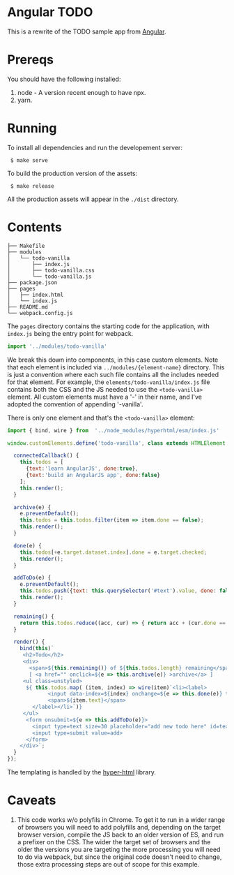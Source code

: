 Angular TODO
============

This is a rewrite of the TODO sample app from
[Angular](https://angularjs.org/#add-some-control).


Prereqs
=======

You should have the following installed:

1. node - A version recent enough to have npx.
2. yarn.

Running
=======

To install all dependencies and run the developement server:

     $ make serve

To build the production version of the assets:

     $ make release

All the production assets will appear in the `./dist` directory.

Contents
========

    ├── Makefile
    ├── modules
    │   └── todo-vanilla
    │       ├── index.js
    │       ├── todo-vanilla.css
    │       └── todo-vanilla.js
    ├── package.json
    ├── pages
    │   ├── index.html
    │   └── index.js
    ├── README.md
    └── webpack.config.js

The `pages` directory contains the starting code for the application, with
`index.js` being the entry point for webpack.

```javascript
import '../modules/todo-vanilla'
```

We break this down into components, in this case custom elements. Note that
each element is included via `../modules/{element-name}` directory. This is
just a convention where each such file contains all the includes needed for
that element. For example, the `elements/todo-vanilla/index.js` file contains
both the CSS and the JS needed to use the `<todo-vanilla>` element. All
custom elements must have a '-' in their name, and I've adopted the convention
of appending '-vanilla'.

There is only one element and that's the `<todo-vanilla>` element:

```javascript
import { bind, wire } from  '../node_modules/hyperhtml/esm/index.js'

window.customElements.define('todo-vanilla', class extends HTMLElement {

  connectedCallback() {
    this.todos = [
      {text:'learn AngularJS', done:true},
      {text:'build an AngularJS app', done:false}
    ];
    this.render();
  }

  archive(e) {
    e.preventDefault();
    this.todos = this.todos.filter(item => item.done == false);
    this.render();
  }

  done(e) {
    this.todos[+e.target.dataset.index].done = e.target.checked;
    this.render();
  }

  addToDo(e) {
    e.preventDefault();
    this.todos.push({text: this.querySelector('#text').value, done: false});
    this.render();
  }

  remaining() {
    return this.todos.reduce((acc, cur) => { return acc + (cur.done == false) ? 1 : 0 }, 0);
  }

  render() {
    bind(this)`
     <h2>Todo</h2>
     <div>
       <span>${this.remaining()} of ${this.todos.length} remaining</span>
       [ <a href="" onclick=${e => this.archive(e)} >archive</a> ]
     <ul class=unstyled>
      ${ this.todos.map( (item, index) => wire(item)`<li><label>
             <input data-index=${index} onchange=${e => this.done(e)} type=checkbox checked=${item.done}/>
             <span>${item.text}</span>
        </label></li>`)}
     </ul>
      <form onsubmit=${e => this.addToDo(e)}>
        <input type=text size=30 placeholder="add new todo here" id=text>
        <input type=submit value=add>
      </form>
    </div>`;
  }
});
```

The templating is handled by the
[hyper-html](https://github.com/WebReflection/hyperHTML) library.

Caveats
=======

1. This code works w/o polyfils in Chrome. To get it to run in a wider range
   of browsers you will need to add polyfills and, depending on the target
   browser version, compile the JS back to an older version of ES, and run a
   prefixer on the CSS. The wider the target set of browsers and the older the
   versions you are targeting the more processing you will need to do via
   webpack, but since the original code doesn't need to change, those extra
   processing steps are out of scope for this example.

